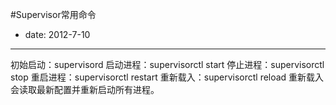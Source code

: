#Supervisor常用命令
- date: 2012-7-10

---
初始启动：supervisord
启动进程：supervisorctl start <name>
停止进程：supervisorctl stop <name>
重启进程：supervisorctl restart <name>
重新载入：supervisorctl reload
重新载入会读取最新配置并重新启动所有进程。